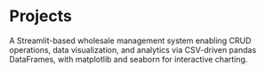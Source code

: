 # Projects
A Streamlit-based wholesale management system enabling CRUD operations, data visualization, and analytics via CSV-driven pandas DataFrames, with matplotlib and seaborn for interactive charting.
